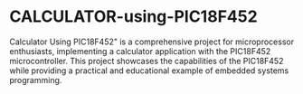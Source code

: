 # CALCULATOR-using-PIC18F452
Calculator Using PIC18F452" is a comprehensive project for microprocessor enthusiasts, implementing a calculator application with the PIC18F452 microcontroller. This project showcases the capabilities of the PIC18F452 while providing a practical and educational example of embedded systems programming.
